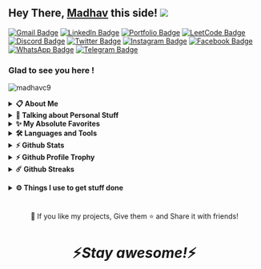 <h2> Hey There, <a href="https://github.com/madhavc9">Madhav</a> this side! <img src="https://media.giphy.com/media/mGcNjsfWAjY5AEZNw6/giphy.gif" width="50"></h2>

[![Gmail Badge](https://img.shields.io/badge/Gmail-D14836?style=flat&logo=gmail&logoColor=white)](mailto:ranmadhav@gmail.com)
[![LinkedIn Badge](https://img.shields.io/badge/LinkedIn-0e76a8?style=flat&logo=linkedin&logoColor=white)](https://www.linkedin.com/in/madhav-choudhary-015124216/)
[![Portfolio Badge](https://img.shields.io/badge/Portfolio-24292e?style=flat&logo=github&logoColor=white)](https://madhavc9.github.io/portfolio_madhavc9/)
[![LeetCode Badge](https://img.shields.io/badge/LeetCode-FFA116?style=flat&logo=leetcode&logoColor=white)](https://leetcode.com)
[![Discord Badge](https://img.shields.io/badge/Discord-7289DA?style=flat&logo=discord&logoColor=white)](https://discordapp.com/users/884633245176713258)
[![Twitter Badge](https://img.shields.io/badge/Twitter-000000?style=flat&logo=x&logoColor=white)](https://x.com/madhav_c9)
[![Instagram Badge](https://img.shields.io/badge/Instagram-E4405F?style=flat&logo=instagram&logoColor=white)](https://www.instagram.com/madhav.c9/)
[![Facebook Badge](https://img.shields.io/badge/Facebook-1877F2?style=flat&logo=facebook&logoColor=white)](https://www.facebook.com/ranmadhav/)
[![WhatsApp Badge](https://img.shields.io/badge/WhatsApp-25D366?style=flat&logo=whatsapp&logoColor=white)](https://wa.me/8409080793)
[![Telegram Badge](https://img.shields.io/badge/Telegram-0088cc?style=flat&logo=telegram&logoColor=white)](https://t.me/madhavc9)

### Glad to see you here ! 

<p align="left"> <img src="https://komarev.com/ghpvc/?username=madhavc9&label=Profile%20views&color=0e75b6&style=flat" alt="madhavc9" /> </p>
<details>
  <summary><b>📋 About Me</b></summary>
  <p>
	<br/><br/>
    I am a final year undergrad persuing btech in cse from VIT vellore with with a profound interest in Algorithms , Development, Artificial Intilligence and Machine Learning. 🚀
	  <br/><br/>
    I have a passion for problem-solving and pioneering first-principle thinking, driven by purpose and fueled by the challenge of finding solutions, with a strong foundation in machine learning, Javascript, Nodejs, MongoDB, React, etc. My experience spans working with cutting-edge frameworks, a dynamic tech stack, and developing solutions that merge creativity and technology. I’m always excited to collaborate and contribute to transformative ideas. 💡
	  <br/><br/>
    I'm an explorer of new tech, an avid learner, and a problem-solver at heart. When I'm not in code, you'll find me watching tech-related YouTube videos, fueling my curiosity.📈
    Feel free to connect with me <a href="https://www.linkedin.com/in/madhav-choudhary-015124216/">@madhavc9</a> for all things tech or just to say hello! Let's shape the future of tech together. 🌟
  </p>
</details>

<img  src="https://raw.githubusercontent.com/SP-XD/SP-XD/refs/heads/main/images/dev-working_rounded.gif" width="300px" align="right" alt="">

<details>
  <summary><b>💬 Talking about Personal Stuff</b></summary>
  <ul>
    <li>🛠 &nbsp; I’m currently working with JS, TS, AWS, etc.</li>
    <li>🚀 &nbsp; I’m currently exploring ML, Gen AI, LLMs, etc.</li>
    <li>👾 &nbsp; Fun fact: Equal is Not Always Equal in JS.</li>
    <li>📫 &nbsp; Reach me out: madhav.c9@hotmail.com.</li>
  </ul>
</details>

<details>
  <summary><b>✨ My Absolute Favorites</b></summary>
  <ul>
    <li>💻 &nbsp; I love exploring new technologies and building cool stuff.</li>
    <li>📰 &nbsp; Reading, writing & watching Tech Stuff whenever possible.</li>
    <li>🍕 &nbsp; Meetups & Tech Events & Hackathons.</li>
  </ul>
</details>

<details>
  <summary><b>🛠 Languages and Tools</b></summary>
  <code><img height="27" src="https://raw.githubusercontent.com/github/explore/80688e429a7d4ef2fca1e82350fe8e3517d3494d/topics/javascript/javascript.png" alt="javascript"></code>
  <code><img height="27" src="https://raw.githubusercontent.com/github/explore/80688e429a7d4ef2fca1e82350fe8e3517d3494d/topics/typescript/typescript.png" alt="typescript"></code>
  <code><img height="30" src="https://raw.githubusercontent.com/github/explore/80688e429a7d4ef2fca1e82350fe8e3517d3494d/topics/python/python.png" alt="python"></code>
  <code><img height="27" src="https://raw.githubusercontent.com/github/explore/80688e429a7d4ef2fca1e82350fe8e3517d3494d/topics/nodejs/nodejs.png" alt="nodejs"></code>
  <code><img height="27" src="https://raw.githubusercontent.com/github/explore/80688e429a7d4ef2fca1e82350fe8e3517d3494d/topics/aws/aws.png" alt="aws"></code>
  <code><img height="27" src="https://raw.githubusercontent.com/github/explore/80688e429a7d4ef2fca1e82350fe8e3517d3494d/topics/react/react.png" alt="react"></code>
  <code><img height="27" src="https://raw.githubusercontent.com/github/explore/80688e429a7d4ef2fca1e82350fe8e3517d3494d/topics/sql/sql.png" alt="sql"></code>
  <code><img height="27" src="https://encrypted-tbn0.gstatic.com/images?q=tbn%3AANd9GcSTTzPAw-55ssm1Im594xYZ9eRQu2JylrkYLg&usqp=CAU" alt="mongodb"></code>
  <code><img height="27" src="https://raw.githubusercontent.com/devicons/devicon/master/icons/git/git-original.svg" alt="git"></code>
  <code><img height="27" src="https://raw.githubusercontent.com/github/explore/80688e429a7d4ef2fca1e82350fe8e3517d3494d/topics/terminal/terminal.png" alt="terminal"></code>
<!--   <img alt="React" src="https://img.shields.io/badge/-React-45b8d8?style=flat-square&logo=react&logoColor=white" />
  <img alt="Webpack" src="https://img.shields.io/badge/-Webpack-8DD6F9?style=flat-square&logo=webpack&logoColor=white" /> 
  <img alt="Docker" src="https://img.shields.io/badge/-Docker-46a2f1?style=flat-square&logo=docker&logoColor=white" />
  <img alt="github actions" src="https://img.shields.io/badge/-Github_Actions-2088FF?style=flat-square&logo=github-actions&logoColor=white" />
  <img alt="Google Cloud Platform" src="https://img.shields.io/badge/-Google_Cloud_Platform-1a73e8?style=flat-square&logo=google-cloud&logoColor=white" />
  <img alt="TypeScript" src="https://img.shields.io/badge/-TypeScript-007ACC?style=flat-square&logo=typescript&logoColor=white" />
  <img alt="Insomnia" src="https://img.shields.io/badge/-Insomnia-5849BE?style=flat-square&logo=insomnia&logoColor=white" />
  <img alt="Apollo" src="https://img.shields.io/badge/-Apollo%20GraphQL-311C87?style=flat-square&logo=apollo-graphql&logoColor=white" />
  <img alt="Heroku" src="https://img.shields.io/badge/-Heroku-430098?style=flat-square&logo=heroku&logoColor=white" />
  <img alt="redux" src="https://img.shields.io/badge/-Redux-764ABC?style=flat-square&logo=redux&logoColor=white" />
  <img alt="ReactiveX" src="https://img.shields.io/badge/-RxJs-B7178C?style=flat-square&logo=reactivex&logoColor=white" />
  <img alt="GraphQL" src="https://img.shields.io/badge/-GraphQL-E10098?style=flat-square&logo=graphql&logoColor=white" />
  <img alt="Sass" src="https://img.shields.io/badge/-Sass-CC6699?style=flat-square&logo=sass&logoColor=white" />
  <img alt="Styled Components" src="https://img.shields.io/badge/-Styled_Components-db7092?style=flat-square&logo=styled-components&logoColor=white" />
  <img alt="git" src="https://img.shields.io/badge/-Git-F05032?style=flat-square&logo=git&logoColor=white" />
  <img alt="NestJs" src="https://img.shields.io/badge/-NestJs-ea2845?style=flat-square&logo=nestjs&logoColor=white" />
  <img alt="angular" src="https://img.shields.io/badge/-Angular-DD0031?style=flat-square&logo=angular&logoColor=white" />
  <img alt="npm" src="https://img.shields.io/badge/-NPM-CB3837?style=flat-square&logo=npm&logoColor=white" />
  <img alt="html5" src="https://img.shields.io/badge/-HTML5-E34F26?style=flat-square&logo=html5&logoColor=white" />
  <img alt="Brave browser" src="https://img.shields.io/badge/-Brave_Browser-FB542B?style=flat-square&logo=brave&logoColor=white" />
  <img alt="Rollup" src="https://img.shields.io/badge/-Rollup-EC4A3F?style=flat-square&logo=rollup.js&logoColor=white" />
  <img alt="d3js" src="https://img.shields.io/badge/-D3.js-F9A03C?style=flat-square&logo=d3.js&logoColor=white" />
  <img alt="Prettier" src="https://img.shields.io/badge/-Prettier-F7B93E?style=flat-square&logo=prettier&logoColor=white" />
  <img alt="MongoDB" src="https://img.shields.io/badge/-MongoDB-13aa52?style=flat-square&logo=mongodb&logoColor=white" />
  <img alt="Nodejs" src="https://img.shields.io/badge/-Nodejs-43853d?style=flat-square&logo=Node.js&logoColor=white" /> -->
</details>

<details>
  <summary><b>⚡ Github Stats</b></summary>
  <br />
  <p align="center">
  <img height="180em" src="https://github-readme-stats.vercel.app/api?username=madhavc9&show_icons=true&hide_border=true&&count_private=true&include_all_commits=true" />
  <img height="180em" src="https://github-readme-stats.vercel.app/api/top-langs/?username=madhavc9&exclude_repo=KNN-Image-Classification&show_icons=true&hide_border=true&layout=compact&langs_count=8"/>
  </p>
</details>

<details>
  <summary><b>⚡ Github Profile Trophy </b></summary>
  <br />
  <p align="center">
  <img height="180em" src="https://github-profile-trophy.vercel.app/?username=ryo-ma&row=2&column=3" />
  </p>
</details>

<details>
  <summary><b>☄️ Github Streaks</b></summary>
  <br />
 <p align="center"><img height="180em" src="https://github-readme-streak-stats.herokuapp.com/?user=madhavc9&hide_border=true" />
</details></p>
<details>
  <summary><b>⚙️ Things I use to get stuff done</b></summary>
  	<ul>
  	    <li><b>OS:</b> macOS Sequoia</li>
	    <li><b>Laptop: </b> Macbook Air M2</li>
  	    <li><b>Browser: </b> Chrome & Safari</li>
	    <li><b>Terminal: </b> ZSH: Oh My Zsh (PowerLevel10k)</li>
	    <li><b>Code Editor:</b> VSCode - The best editor out there</li>
 	    <li><b>Other Tools:</b> Postman, Notion, Bitwarden and Raindrop</li>
	    <li><b>To Stay Updated:</b> Twitter, Product Hunt and Hacker News</li>
	</ul>
</details>

#

<div align="center">

💙 If you like my projects, Give them ⭐ and Share it with friends!
<h1 align='center'>⚡️<i>Stay awesome!</i>⚡️</h1>
</div>
